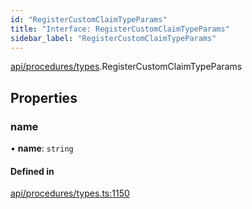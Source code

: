 ```yaml
---
id: "RegisterCustomClaimTypeParams"
title: "Interface: RegisterCustomClaimTypeParams"
sidebar_label: "RegisterCustomClaimTypeParams"
---
```


[api/procedures/types](../../../../../modules/API/Procedures/Types/Types.md).RegisterCustomClaimTypeParams

## Properties

### name

• **name**: `string`

#### Defined in

[api/procedures/types.ts:1150](https://github.com/PolymeshAssociation/polymesh-sdk/blob/720afb69c/src/api/procedures/types.ts#L1150)
